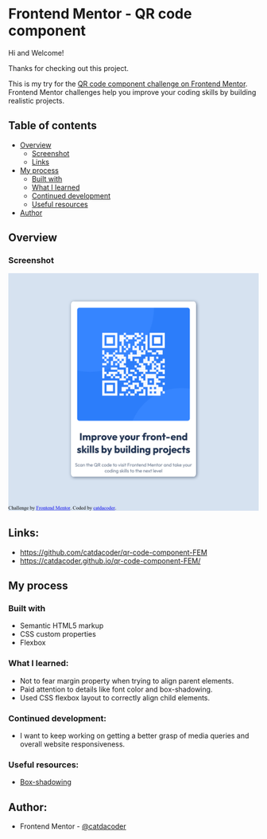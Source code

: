 # Frontend Mentor - QR code component

Hi and Welcome!

Thanks for checking out this project.

This is my try for the [QR code component challenge on Frontend Mentor](https://www.frontendmentor.io/challenges/qr-code-component-iux_sIO_H). Frontend Mentor challenges help you improve your coding skills by building realistic projects. 

## Table of contents

- [Overview](#overview)
  - [Screenshot](#screenshot)
  - [Links](#links)
- [My process](#my-process)
  - [Built with](#built-with)
  - [What I learned](#what-i-learned)
  - [Continued development](#continued-development)
  - [Useful resources](#useful-resources)
- [Author](#author)

## Overview

### Screenshot

![](./images/Screenshot%202025-08-16%20at%2023-19-26%20Frontend%20Mentor%20QR%20code%20component.png)

## Links:

- https://github.com/catdacoder/qr-code-component-FEM
- https://catdacoder.github.io/qr-code-component-FEM/

## My process

### Built with

- Semantic HTML5 markup
- CSS custom properties
- Flexbox

### What I learned:

- Not to fear margin property when trying to align parent elements.
- Paid attention to details like font color and box-shadowing.
- Used CSS flexbox layout to correctly align child elements.

### Continued development:

- I want to keep working on getting a better grasp of media queries and overall website responsiveness.

### Useful resources:

- [Box-shadowing](https://www.w3schools.com/css/css3_shadows_box.asp)

## Author:

- Frontend Mentor - [@catdacoder](https://www.frontendmentor.io/profile/catdacoder)